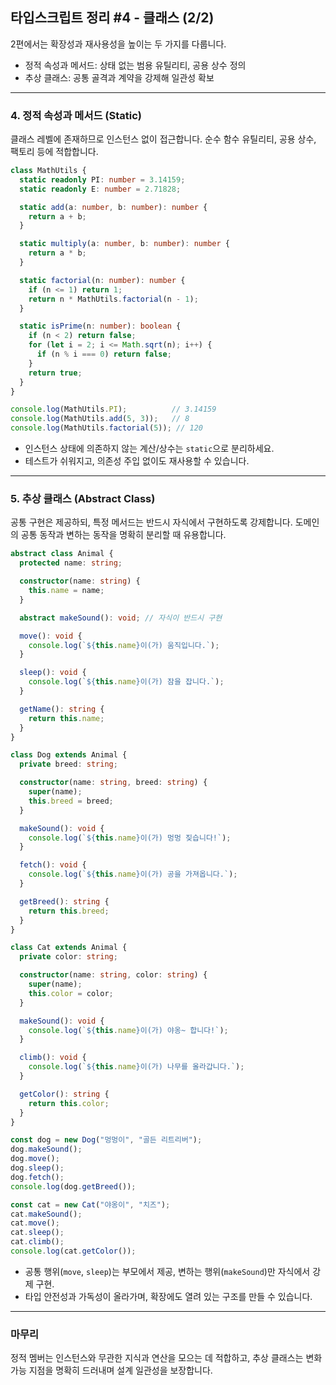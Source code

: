 ## 타입스크립트 정리 #4 - 클래스 (2/2)

2편에서는 확장성과 재사용성을 높이는 두 가지를 다룹니다.

- 정적 속성과 메서드: 상태 없는 범용 유틸리티, 공용 상수 정의
- 추상 클래스: 공통 골격과 계약을 강제해 일관성 확보

---

### 4. 정적 속성과 메서드 (Static)

클래스 레벨에 존재하므로 인스턴스 없이 접근합니다. 순수 함수 유틸리티, 공용 상수, 팩토리 등에 적합합니다.

```typescript
class MathUtils {
  static readonly PI: number = 3.14159;
  static readonly E: number = 2.71828;

  static add(a: number, b: number): number {
    return a + b;
  }

  static multiply(a: number, b: number): number {
    return a * b;
  }

  static factorial(n: number): number {
    if (n <= 1) return 1;
    return n * MathUtils.factorial(n - 1);
  }

  static isPrime(n: number): boolean {
    if (n < 2) return false;
    for (let i = 2; i <= Math.sqrt(n); i++) {
      if (n % i === 0) return false;
    }
    return true;
  }
}

console.log(MathUtils.PI);          // 3.14159
console.log(MathUtils.add(5, 3));   // 8
console.log(MathUtils.factorial(5)); // 120
```

- 인스턴스 상태에 의존하지 않는 계산/상수는 `static`으로 분리하세요.
- 테스트가 쉬워지고, 의존성 주입 없이도 재사용할 수 있습니다.

---

### 5. 추상 클래스 (Abstract Class)

공통 구현은 제공하되, 특정 메서드는 반드시 자식에서 구현하도록 강제합니다. 도메인의 공통 동작과 변하는 동작을 명확히 분리할 때 유용합니다.

```typescript
abstract class Animal {
  protected name: string;

  constructor(name: string) {
    this.name = name;
  }

  abstract makeSound(): void; // 자식이 반드시 구현

  move(): void {
    console.log(`${this.name}이(가) 움직입니다.`);
  }

  sleep(): void {
    console.log(`${this.name}이(가) 잠을 잡니다.`);
  }

  getName(): string {
    return this.name;
  }
}

class Dog extends Animal {
  private breed: string;

  constructor(name: string, breed: string) {
    super(name);
    this.breed = breed;
  }

  makeSound(): void {
    console.log(`${this.name}이(가) 멍멍 짖습니다!`);
  }

  fetch(): void {
    console.log(`${this.name}이(가) 공을 가져옵니다.`);
  }

  getBreed(): string {
    return this.breed;
  }
}

class Cat extends Animal {
  private color: string;

  constructor(name: string, color: string) {
    super(name);
    this.color = color;
  }

  makeSound(): void {
    console.log(`${this.name}이(가) 야옹~ 합니다!`);
  }

  climb(): void {
    console.log(`${this.name}이(가) 나무를 올라갑니다.`);
  }

  getColor(): string {
    return this.color;
  }
}

const dog = new Dog("멍멍이", "골든 리트리버");
dog.makeSound();
dog.move();
dog.sleep();
dog.fetch();
console.log(dog.getBreed());

const cat = new Cat("야옹이", "치즈");
cat.makeSound();
cat.move();
cat.sleep();
cat.climb();
console.log(cat.getColor());
```

- 공통 행위(`move`, `sleep`)는 부모에서 제공, 변하는 행위(`makeSound`)만 자식에서 강제 구현.
- 타입 안전성과 가독성이 올라가며, 확장에도 열려 있는 구조를 만들 수 있습니다.

---

### 마무리

정적 멤버는 인스턴스와 무관한 지식과 연산을 모으는 데 적합하고, 추상 클래스는 변화 가능 지점을 명확히 드러내며 설계 일관성을 보장합니다.
